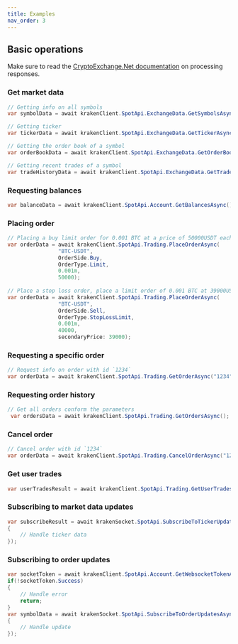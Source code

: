 ```yaml
---
title: Examples
nav_order: 3
---
```


## Basic operations
Make sure to read the [CryptoExchange.Net documentation](https://jkorf.github.io/CryptoExchange.Net/Clients.html#processing-request-responses) on processing responses.

### Get market data
```csharp
// Getting info on all symbols
var symbolData = await krakenClient.SpotApi.ExchangeData.GetSymbolsAsync();

// Getting ticker
var tickerData = await krakenClient.SpotApi.ExchangeData.GetTickerAsync("XBTUSD");

// Getting the order book of a symbol
var orderBookData = await krakenClient.SpotApi.ExchangeData.GetOrderBookAsync("XBTUSD");

// Getting recent trades of a symbol
var tradeHistoryData = await krakenClient.SpotApi.ExchangeData.GetTradeHistoryAsync("XBTUSD");
```

### Requesting balances
```csharp
var balanceData = await krakenClient.SpotApi.Account.GetBalancesAsync();
```
### Placing order
```csharp
// Placing a buy limit order for 0.001 BTC at a price of 50000USDT each
var orderData = await krakenClient.SpotApi.Trading.PlaceOrderAsync(
                "BTC-USDT",
                OrderSide.Buy,
                OrderType.Limit,
                0.001m,
                50000);
															
// Place a stop loss order, place a limit order of 0.001 BTC at 39000USDT each when the last trade price drops below 40000USDT
var orderData = await krakenClient.SpotApi.Trading.PlaceOrderAsync(
                "BTC-USDT",
                OrderSide.Sell,
                OrderType.StopLossLimit,
                0.001m,
                40000,
                secondaryPrice: 39000);
```

### Requesting a specific order
```csharp
// Request info on order with id `1234`
var orderData = await krakenClient.SpotApi.Trading.GetOrderAsync("1234");
```

### Requesting order history
```csharp
// Get all orders conform the parameters
 var ordersData = await krakenClient.SpotApi.Trading.GetOrdersAsync();
```

### Cancel order
```csharp
// Cancel order with id `1234`
var orderData = await krakenClient.SpotApi.Trading.CancelOrderAsync("1234");
```

### Get user trades
```csharp
var userTradesResult = await krakenClient.SpotApi.Trading.GetUserTradesAsync();
```

### Subscribing to market data updates
```csharp
var subscribeResult = await krakenSocket.SpotApi.SubscribeToTickerUpdatesAsync("XBT/USD", data =>
{
	// Handle ticker data
});
```

### Subscribing to order updates
```csharp
var socketToken = await krakenClient.SpotApi.Account.GetWebsocketTokenAsync();
if(!socketToken.Success)
{
	// Handle error
	return;
}
var symbolData = await krakenSocket.SpotApi.SubscribeToOrderUpdatesAsync(socketToken.Data.Token, data =>
{
	// Handle update
});
```
